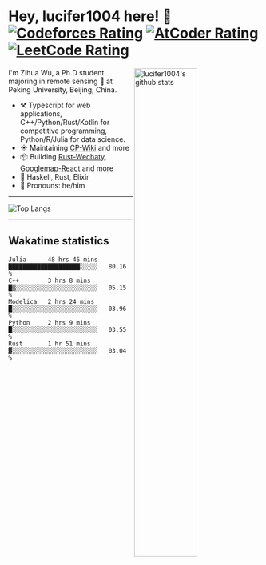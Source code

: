 # Hey, lucifer1004 here! :wave: [![Codeforces Rating](https://cp-logo.vercel.app/codeforces/lucifer1004)](https://codeforces.com/profile/lucifer1004) [![AtCoder Rating](https://cp-logo.vercel.app/atcoder/lucifer1004)](https://atcoder.jp/users/lucifer1004) [![LeetCode Rating](https://cp-logo.vercel.app/leetcode/lucifer1004)](https://leetcode-cn.com/u/lucifer1004/)

<img width="50%" align="right" alt="lucifer1004's github stats" src="https://github-readme-stats.vercel.app/api?username=lucifer1004&show_icons=true">

I'm Zihua Wu, a Ph.D student majoring in remote sensing :satellite: at Peking University, Beijing, China.

- :hammer_and_pick: Typescript for web applications, C++/Python/Rust/Kotlin for competitive programming, Python/R/Julia for data science.
- :sunny: Maintaining [CP-Wiki](https://cp-wiki.vercel.app) and more 
- :package: Building [Rust-Wechaty](https://github.com/wechaty/rust-wechaty), [Googlemap-React](https://github.com/googlemap-react/googlemap-react) and more
- :seedling: Haskell, Rust, Elixir
- :man: Pronouns: he/him

---

![Top Langs](https://github-readme-stats.vercel.app/api/top-langs/?username=lucifer1004&layout=compact)

---

## Wakatime statistics

<!--START_SECTION:waka-->
```text
Julia      48 hrs 46 mins  ████████████████████░░░░░   80.16 % 
C++        3 hrs 8 mins    █▒░░░░░░░░░░░░░░░░░░░░░░░   05.15 % 
Modelica   2 hrs 24 mins   █░░░░░░░░░░░░░░░░░░░░░░░░   03.96 % 
Python     2 hrs 9 mins    █░░░░░░░░░░░░░░░░░░░░░░░░   03.55 % 
Rust       1 hr 51 mins    ▓░░░░░░░░░░░░░░░░░░░░░░░░   03.04 % 
```
<!--END_SECTION:waka-->

